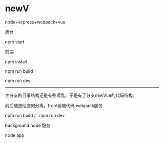 # newV
node+express+webpack+vue  

后台  

npm start  

前端  

npm install  

npm run build  

npm run dev    

*************************************  


主分支的目录结构还是有些凌乱，于是有了分支newVue的代码结构。   

前后端更彻底的分离，front前端代码 webpack服务   

npm run build  /   npm run dev  

background node 服务    

node app  

